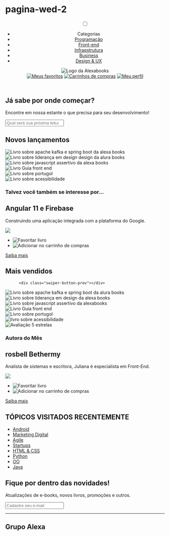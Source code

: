 # pagina-wed-2

<!DOCTYPE html>
<html>

<head>
  <meta charset="UTF-8">
  <meta name="viewport" content="width=device-width, initial-scale=1.0">
  <title>AlexaBooks</title>
  <link rel="stylesheet" href="reset.css">
  <link rel="preconnect" href="https://fonts.googleapis.com">
  <link rel="preconnect" href="https://fonts.gstatic.com" crossorigin>
  <link href="https://fonts.googleapis.com/css2?family=Poppins:wght@300;400;500;700&display=swap" rel="stylesheet">
  <link rel="stylesheet" href="https://cdn.jsdelivr.net/npm/swiper@11/swiper-bundle.min.css" />
  <link rel="stylesheet" href="styles.css">
</head>

<body>
  <header class="cabeçalho">
    <div class="container">
      <input type="checkbox" id="menu" class="container__botao">
      <label for="menu">
        <span class="cabeçalho__menu-hamburguer container__imagem"></span>
      </label>
      <ul class="lista-menu">
        <li class="lista-menu__titulo">Categorias</li>
        <li class="lista-menu__item">
          <a href="#" class="lista-menu__link">Programação</a>
        </li>
        <li class="lista-menu__item">
          <a href="#" class="lista-menu__link">Front-end</a>
        </li>
        <li class="lista-menu__item">
          <a href="#" class="lista-menu__link">Infraestrutura</a>
        </li>
        <li class="lista-menu__item">
          <a href="#" class="lista-menu__link">Business</a>
        </li>
        <li class="lista-menu__item">
          <a href="#" class="lista-menu__link">Design & UX</a>
        </li>
      </ul>
      <img src="img/Logo.svg" alt="Logo da Alexabooks" class="container__imagem">
    </div>
    <div class="container">
      <a href="#"><img src="img/Favoritos.svg" alt="Meus favoritos" class="container__imagem"></a>
      <a href="#"><img src="img/Compras.svg" alt="Carrinhos de compras" class="container__imagem"></a>
      <a href="#"><img src="img/Usuario.svg" alt="Meu perfil" class="container__imagem"></a>
    </div>
  </header>

  <section class="banner">
    <h2 class="banner__titulo">Já sabe por onde começar?</h2>
    <p class="banner__texto">Encontre em nossa estante o que precisa para seu desenvolvimento!</p>
    <input type="search" class="banner__pesquisa" placeholder="Qual será sua próxima leitura?">
  </section>

  <section class="carrossel">
    <h2 class="carrossel__titulo">Novos lançamentos</h2>
    <!-- Slider main container -->
    <div class="swiper">
      <!-- Additional required wrapper -->
      <div class="swiper-wrapper">
        <!-- Slides -->
        <div class="swiper-slide"><img src="img/Apachekafka.svg"
            alt="Livro sobre apache kafka e spring boot da alexa books"></div>
        <div class="swiper-slide"><img src="img/Liderança.svg"
            alt="Livro sobre liderança em design design da alura books"></div>
        <div class="swiper-slide"><img src="img/Javascript.svg" alt="Livro sobre javascript assertivo da alexa books">
        </div>
        <div class="swiper-slide">
          <img src="img/Guia Front-end.svg" alt="Livro Guia front end" />
        </div>
        <div class="swiper-slide">
          <img src="img/Portugol.svg" alt="Livro sobre portugol" />
        </div>
        <div class="swiper-slide">
          <img src="img/Acessibilidade.svg" alt="Livro sobre acessibilidade" />
        </div>
      </div>
  <!-- If we need navigation buttons -->
  <div class="swiper-button-prev"></div>
  <div class="swiper-button-next"></div>

</div>

<div class="card">
  <div class="card__descrição">
    <div class="descrição">
      <h3 class="descrição__titulo">Talvez você também se interesse por...</h3>
      <h2 class="descrição__titulo-livro">Angular 11 e Firebase</h2>
      <p class="descrição__texto">
        Construindo uma aplicação integrada com a plataforma do Google.
      </p>
    </div>
    <img src="img/Angular.svg" class="descrição__imagem" />
  </div>
  <div class="card__botões">
    <ul class="botões">
      <li class="botões__item">
        <img src="img/Favoritos.svg" alt="Favoritar livro" />
      </li>
      <li class="botões__item">
        <img src="img/Compras.svg" alt="Adicionar no carrinho de compras" />
      </li>
    </ul>
    <a href="#" class="botões__ancora">Saiba mais</a>
  </div>
</div>
  </section>

  <section class=”carrossel”>
    <h2 class="carrossel__titulo">Mais vendidos</h2>
    <div class="swiper">
  
          <div class="swiper-button-prev"></div>
        
  <div class="swiper-wrapper">

 <div class="swiper-slide"><img src="img/ApacheKafka.svg"
    alt="Livro sobre apache kafka e spring boot da alura books"></div>
<div class="swiper-slide"><img src="img/Liderança.svg" alt="Livro sobre liderança em design da alexa books">
</div>
<div class="swiper-slide"><img src="img/Javascript.svg" alt="Livro sobre javascript assertivo da alexabooks">
</div>
<div class="swiper-slide"><img src="img/Guia Front-end.svg" alt="Livro Guia front end"></div>
<div class="swiper-slide"><img src="img/Portugol.svg" alt="Livro sobre portugol"></div>
<div class="swiper-slide"><img src="img/Acessibilidade.svg" alt="livro sobre acessibilidade"></div>
  </div>

 
  <div class="swiper-button-prev"></div>
  <div class="swiper-button-next"></div>
</div>

<div class="card">
 
  <div class="card__descrição">
   
  <div class="descrição">
  <img src="img/Estrelinhas.svg" alt="Avaliação 5 estrelas">
  <h3 class="descrição__titulo">Autora do Mês</h3>
  <h2 class="descrição__titulo-livro">rosbell Bethermy</h2>
  <p class="descrição__texto">Analista de sistemas e escritora, Juliana é especialista em Front-End.
  </p>
</div>

<img src="img/Escritora.svg" class="descrição__imagem">
  </div>

 
  <div class="card__botões">
  
   <ul class="botões">
  <li class="botões__item"><img src="img/Favoritos.svg" alt="Favoritar livro"></li>
  <li class="botões__item"><img src="img/Compras.svg" alt="Adicionar no carrinho de compras"></li>
</ul>


<a href="#" class="botões__ancora">Saiba mais</a>
  </div>
</div>



  </section>

  <section class="tópicos">
    <h2 class="tópicos__titulo">TÓPICOS VISITADOS RECENTEMENTE</h2>
    <ul class="tópicos__lista">
      <li class="tópicos__item"><a href="#" class="tópicos__link">Android</a></li>
      <li class="tópicos__item">
        <a href="#" class="tópicos__link">Marketing Digital</a>
      </li>
      <li class="tópicos__item">
        <a href="#" class="tópicos__link">Agile</a>
      </li>
      <li class="tópicos__item">
        <a href="#" class="tópicos__link">Startups</a>
      </li>
      <li class="tópicos__item">
        <a href="#" class="tópicos__link">HTML & CSS</a>
      </li>
      <li class="tópicos__item">
        <a href="#" class="tópicos__link">Python</a>
      </li>
      <li class="tópicos__item">
        <a href="#" class="tópicos__link">OO</a>
      </li>
      <li class="tópicos__item">
        <a href="#" class="tópicos__link">Java</a>
      </li>
    </ul>
  </section>

  <section class="contato">
    <h2 class="contato__titulo">Fique por dentro das novidades!</h2>
    <p class="contato__texto">
      Atualizações de e-books, novos livros, promoções e outros.
    </p>
    <input type="email" placeholder="Cadastre seu e-mail" class="contato__email" />
  </section>

  <hr />

  <footer class="rodapé">
    <h2 class="rodapé__titulo">Grupo Alexa</h2>
  </footer>

  <script src="https://cdn.jsdelivr.net/npm/swiper@11/swiper-bundle.min.js"></script>
  <script>
    const swiper = new Swiper(".swiper", {
      spaceBetween: 10,
      slidesPerView: 3,
      pagination: {
        el: ".swiper-pagination",
        type: "bullets",
      },
    });
  </script>
</body>

</html>
